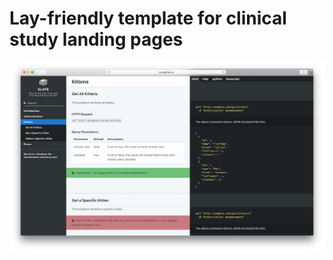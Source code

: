 # Lay-friendly template for clinical study landing pages
<img src="https://raw.githubusercontent.com/lord/img/master/screenshot-slate.png" width=700 alt="Screenshot of Example Documentation created with Slate"></p>
